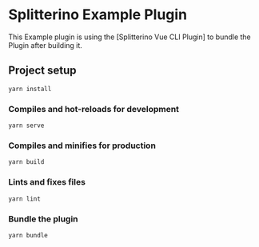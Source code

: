 # Splitterino Example Plugin

This Example plugin is using the [Splitterino Vue CLI Plugin] to bundle the Plugin after building it.

## Project setup
```
yarn install
```

### Compiles and hot-reloads for development
```
yarn serve
```

### Compiles and minifies for production
```
yarn build
```

### Lints and fixes files
```
yarn lint
```

### Bundle the plugin
```
yarn bundle
```